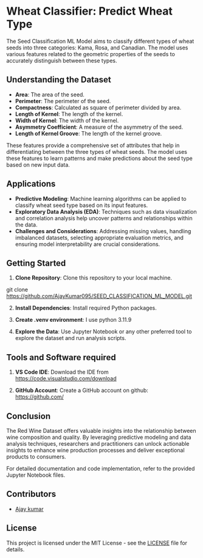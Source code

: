# Wheat Classifier: Predict Wheat Type
The Seed Classification ML Model aims to classify different types of wheat seeds into three categories: Kama, Rosa, and Canadian. The model uses various features related to the geometric properties of the seeds to accurately distinguish between these types.

## Understanding the Dataset
- **Area**: The area of the seed.
- **Perimeter**: The perimeter of the seed.
- **Compactness**: Calculated as square of perimeter divided by area.
- **Length of Kernel**:  The length of the kernel.
- **Width of Kernel**: The width of the kernel.
- **Asymmetry Coefficient**: A measure of the asymmetry of the seed.
- **Length of Kernel Groove**: The length of the kernel groove.

These features provide a comprehensive set of attributes that help in differentiating between the three types of wheat seeds. The model uses these features to learn patterns and make predictions about the seed type based on new input data.

## Applications
- **Predictive Modeling**: Machine learning algorithms can be applied to classify wheat seed type based on its input features.
- **Exploratory Data Analysis (EDA)**: Techniques such as data visualization and correlation analysis help uncover patterns and relationships within the data.
- **Challenges and Considerations**: Addressing missing values, handling imbalanced datasets, selecting appropriate evaluation metrics, and ensuring model interpretability are crucial considerations.

## Getting Started
1. **Clone Repository**: Clone this repository to your local machine.

git clone https://github.com/AjayKumar095/SEED_CLASSIFICATION_ML_MODEL.git

2. **Install Dependencies**: Install required Python packages.
3. **Create .venv environment**: I use python 3.11.9

4. **Explore the Data**: Use Jupyter Notebook or any other preferred tool to explore the dataset and run analysis scripts.

## Tools and Software required
1. **VS Code IDE**: Download the IDE from https://code.visualstudio.com/download

2. **GitHub Account**: Create a GitHub account on github: https://github.com/



## Conclusion
The Red Wine Dataset offers valuable insights into the relationship between wine composition and quality. By leveraging predictive modeling and data analysis techniques, researchers and practitioners can unlock actionable insights to enhance wine production processes and deliver exceptional products to consumers.

For detailed documentation and code implementation, refer to the provided Jupyter Notebook files.

## Contributors
- [Ajay kumar](https://github.com/AjayKumar095)


## License
This project is licensed under the MIT License - see the [LICENSE](LICENSE) file for details.

